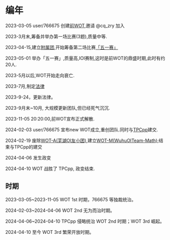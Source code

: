 # 编年

2023-03-05 user/766675 创建[前WOT](https://www.luogu.com.cn/team/56436),邀请 @cq_zry 加入

2023-3月末,筹备并举办第一场比赛(3题),质量中等.

2023-04-15,建立[附属团](https://www.luogu.com.cn/team/58129),开始筹备第二场比赛[「五一赛」](https://www.luogu.com.cn/contest/107241#scoreboard)

2023-05-01 举办「五一赛」,质量高,IOI赛制,这时是前WOT的鼎盛时期,此时有约20人.

2023-5月以后,WOT开始走向衰亡.

2023-7月,制定[法律](https://www.luogu.com.cn/paste/8v2iqo9h)

2023-9-24，更新法律。

2023-9月末~10月, 大规模更新团队,但已经死气沉沉.

2023-11-05 20:20:00,前WOT宣布正式解散.

2024-02-03 user/766675 宣布new WOT成立,重创团队.同时与[TPCpp](https://www.luogu.com.cn/team/51635)建交.

2024-02-19 废除[WOT-A(芜湖OI友小团)](https://www.luogu.com.cn/team/58129),建立[WOT-M(WuhuOITeam-Math)](https://www.luogu.com.cn/team/75244);结束与TPCpp的建交

2024-04-06 发生政变

2024-04-10 WOT 战胜了 TPCpp, 政变结束.

## 时期

2023-03-05~2023-11-05 WOT 1st 时期，766675 等独裁统治。

2024-02-03~2024-04-06 WOT 2nd 无为而治时期。

2024-04-06~2024-04-10 TPCpp 侵略统治 WOT 2nd 时期；WOT 3rd 崛起。

2024-04-10 至今 WOT 3rd 繁荣开放时期。
